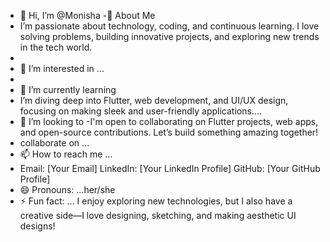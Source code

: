 - 👋 Hi, I’m @Monisha
  -👀 About Me
- I’m passionate about technology, coding, and continuous learning. I love solving problems, building innovative projects, and exploring new trends in the tech world.
- 
- 👀 I’m interested in ...
- 
- 🌱 I’m currently learning
- I’m diving deep into Flutter, web development, and UI/UX design, focusing on making sleek and user-friendly applications....
- 💞️ I’m looking to
-I'm open to collaborating on Flutter projects, web apps, and open-source contributions. Let’s build something amazing together!
- collaborate on ...
- 📫 How to reach me ...
- Email: [Your Email]
LinkedIn: [Your LinkedIn Profile]
GitHub: [Your GitHub Profile]
- 😄 Pronouns: ...her/she
- ⚡ Fun fact: ... 
I enjoy exploring new technologies, but I also have a creative side—I love designing, sketching, and making aesthetic UI designs!
<!---
1alb/1alb is a ✨ special ✨ repository because its `README.md` (this file) appears on your GitHub profile.
You can click the Preview link to take a look at your changes.
--->
